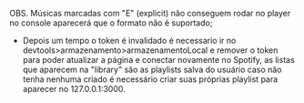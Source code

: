 OBS. Músicas marcadas com "E" (explicit) não conseguem rodar no player no console aparecerá que o formato não é suportado;
* Depois um tempo o token é invalidado é necessario ir no devtools>armazenamento>armazenamentoLocal e remover o token para poder atualizar a página e conectar novamente no Spotify, as listas que aparecem na "library" são as playlists salva do usuário caso não tenha nenhuma criado é necessário criar suas próprias playlist para aparecer no 127.0.0.1:3000.

